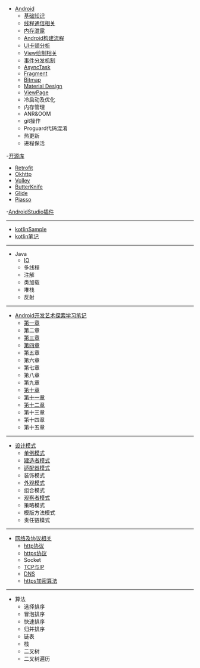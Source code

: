 - [Android](https://github.com/sariel20/StudyNotes/tree/master/Android%E7%9B%B8%E5%85%B3/Android)
  - [基础知识](https://github.com/sariel20/StudyNotes/blob/master/Android%E7%9B%B8%E5%85%B3/Android/%E5%9F%BA%E7%A1%80%E7%9F%A5%E8%AF%86.md)
  - [线程通信相关](https://github.com/sariel20/StudyNotes/blob/master/Android%E7%9B%B8%E5%85%B3/Android/%E7%BA%BF%E7%A8%8B%E9%80%9A%E4%BF%A1%E7%9B%B8%E5%85%B3.md)
  - [内存泄露](https://github.com/sariel20/StudyNotes/blob/master/Android%E7%9B%B8%E5%85%B3/Android/%E5%86%85%E5%AD%98%E6%B3%84%E9%9C%B2.md)
  - [Android构建流程](https://github.com/sariel20/StudyNotes/blob/master/Android%E7%9B%B8%E5%85%B3/Android/Android%E6%9E%84%E5%BB%BA%E6%B5%81%E7%A8%8B.md)
  - [UI卡顿分析](https://github.com/sariel20/StudyNotes/blob/master/Android%E7%9B%B8%E5%85%B3/Android/UI%E5%8D%A1%E9%A1%BF%E5%88%86%E6%9E%90.md)
  - [View绘制相关](https://github.com/sariel20/StudyNotes/blob/master/Android%E7%9B%B8%E5%85%B3/Android/View%E7%BB%98%E5%88%B6.md)
  - [事件分发机制](https://github.com/sariel20/StudyNotes/blob/master/Android%E7%9B%B8%E5%85%B3/Android/%E4%BA%8B%E4%BB%B6%E5%88%86%E5%8F%91%E6%9C%BA%E5%88%B6.md)
  - [AsyncTask](https://github.com/sariel20/StudyNotes/blob/master/Android%E7%9B%B8%E5%85%B3/Android/AsyncTask.md)
  - [Fragment](https://github.com/sariel20/Notes/blob/master/Android%E7%9B%B8%E5%85%B3/Android/Fragment.md)
  - [Bitmap](https://github.com/sariel20/StudyNotes/blob/master/Android%E7%9B%B8%E5%85%B3/Android/Bitmap.md)
  - [Material Design](https://github.com/sariel20/StudyNotes/blob/master/Android%E7%9B%B8%E5%85%B3/Android/MaterialDesign.md)
  - [ViewPage](https://github.com/sariel20/Notes/blob/master/Android%E7%9B%B8%E5%85%B3/Android/ViewPager.md)
  - 冷启动及优化
  - 内存管理
  - ANR&OOM
  - git操作
  - Proguard代码混淆
  - 热更新
  - 进程保活

-[开源库](https://github.com/sariel20/Notes/tree/master/Android%E7%9B%B8%E5%85%B3/Android/%E5%BC%80%E6%BA%90%E5%BA%93)
  - [Retrofit](https://github.com/sariel20/Notes/blob/master/Android%E7%9B%B8%E5%85%B3/Android/%E5%BC%80%E6%BA%90%E5%BA%93/Retrofit.md)
  - [Okhttp](https://github.com/sariel20/Notes/blob/master/Android%E7%9B%B8%E5%85%B3/Android/%E5%BC%80%E6%BA%90%E5%BA%93/OkHttp.md)
  - [Volley](https://github.com/sariel20/Notes/blob/master/Android%E7%9B%B8%E5%85%B3/Android/%E5%BC%80%E6%BA%90%E5%BA%93/Volley.md)
  - [ButterKnife](https://github.com/sariel20/Notes/blob/master/Android%E7%9B%B8%E5%85%B3/Android/%E5%BC%80%E6%BA%90%E5%BA%93/Butterknife.md)
  - [Glide](https://github.com/sariel20/Notes/blob/master/Android%E7%9B%B8%E5%85%B3/Android/%E5%BC%80%E6%BA%90%E5%BA%93/Glide.md)
  - [Piasso](https://github.com/sariel20/Notes/blob/master/Android%E7%9B%B8%E5%85%B3/Android/%E5%BC%80%E6%BA%90%E5%BA%93/Picasso.md)

-[AndroidStudio插件](https://github.com/sariel20/Notes/blob/master/Android%E7%9B%B8%E5%85%B3/AndroidStudio%E6%8F%92%E4%BB%B6)

------
- [kotlinSample](https://github.com/sariel20/KotlinSample)
- [kotlin笔记](https://github.com/sariel20/Notes/blob/master/Kotlin.md)
------
- Java
  - [IO](https://github.com/sariel20/StudyNotes/blob/master/Java/IO.md)
  - 多线程
  - 注解
  - 类加载
  - 堆栈
  - 反射

-----------------------------
- [Android开发艺术探索学习笔记](https://github.com/sariel20/StudyNotes/tree/master/%E5%BC%80%E5%8F%91%E8%89%BA%E6%9C%AF%E6%8E%A2%E7%B4%A2%E5%AD%A6%E4%B9%A0%E7%AC%94%E8%AE%B0)
  - [第一章](https://github.com/sariel20/StudyNotes/blob/master/%E5%BC%80%E5%8F%91%E8%89%BA%E6%9C%AF%E6%8E%A2%E7%B4%A2%E5%AD%A6%E4%B9%A0%E7%AC%94%E8%AE%B0/Chapter1.md)
  - 第二章
  - [第三章](https://github.com/sariel20/StudyNotes/blob/master/%E5%BC%80%E5%8F%91%E8%89%BA%E6%9C%AF%E6%8E%A2%E7%B4%A2%E5%AD%A6%E4%B9%A0%E7%AC%94%E8%AE%B0/Chapter3.md)
  - [第四章](https://github.com/sariel20/StudyNotes/blob/master/%E5%BC%80%E5%8F%91%E8%89%BA%E6%9C%AF%E6%8E%A2%E7%B4%A2%E5%AD%A6%E4%B9%A0%E7%AC%94%E8%AE%B0/Chapter4.md)
  - 第五章
  - 第六章
  - 第七章
  - 第八章
  - 第九章
  - [第十章](https://github.com/sariel20/StudyNotes/blob/master/%E5%BC%80%E5%8F%91%E8%89%BA%E6%9C%AF%E6%8E%A2%E7%B4%A2%E5%AD%A6%E4%B9%A0%E7%AC%94%E8%AE%B0/Chapter10.md)
  - [第十一章](https://github.com/sariel20/StudyNotes/blob/master/%E5%BC%80%E5%8F%91%E8%89%BA%E6%9C%AF%E6%8E%A2%E7%B4%A2%E5%AD%A6%E4%B9%A0%E7%AC%94%E8%AE%B0/Chapter11.md)
  - [第十二章](https://github.com/sariel20/StudyNotes/blob/master/%E5%BC%80%E5%8F%91%E8%89%BA%E6%9C%AF%E6%8E%A2%E7%B4%A2%E5%AD%A6%E4%B9%A0%E7%AC%94%E8%AE%B0/Chapter12.md)
  - 第十三章
  - 第十四章
  - 第十五章

-----
- [设计模式](https://github.com/sariel20/StudyNotes/tree/master/DesignPatterns)
  - [单例模式](https://github.com/sariel20/Notes/blob/master/DesignPatterns/%E5%8D%95%E4%BE%8B%E6%A8%A1%E5%BC%8F.md)
  - [建造者模式](https://github.com/sariel20/Notes/blob/master/DesignPatterns/%E5%BB%BA%E9%80%A0%E8%80%85%E6%A8%A1%E5%BC%8F.md)
  - [适配器模式](https://github.com/sariel20/Notes/blob/master/DesignPatterns/%E9%80%82%E9%85%8D%E5%99%A8%E6%A8%A1%E5%BC%8F.md)
  - 装饰模式
  - [外观模式](https://github.com/sariel20/Notes/blob/master/DesignPatterns/%E5%A4%96%E8%A7%82%E6%A8%A1%E5%BC%8F.md)
  - 组合模式
  - [观察者模式](https://github.com/sariel20/Notes/blob/master/DesignPatterns/%E8%A7%82%E5%AF%9F%E8%80%85%E6%A8%A1%E5%BC%8F.md)
  - 策略模式
  - 模版方法模式
  - 责任链模式

-----
- [网络及协议相关](https://github.com/sariel20/StudyNotes/tree/master/%E7%BD%91%E7%BB%9C%E5%8F%8A%E5%8D%8F%E8%AE%AE%E7%9B%B8%E5%85%B3)
  - [http协议](https://github.com/sariel20/StudyNotes/blob/master/%E7%BD%91%E7%BB%9C%E5%8F%8A%E5%8D%8F%E8%AE%AE%E7%9B%B8%E5%85%B3/HTTP%E5%8D%8F%E8%AE%AE.md)
  - [https协议](https://github.com/sariel20/StudyNotes/blob/master/%E7%BD%91%E7%BB%9C%E5%8F%8A%E5%8D%8F%E8%AE%AE%E7%9B%B8%E5%85%B3/HTTPS%E5%8D%8F%E8%AE%AE.md)
  - Socket
  - [TCP与IP](https://github.com/sariel20/StudyNotes/blob/master/%E7%BD%91%E7%BB%9C%E5%8F%8A%E5%8D%8F%E8%AE%AE%E7%9B%B8%E5%85%B3/TCP%E4%B8%8EIP.md)
  - [DNS](https://github.com/sariel20/StudyNotes/blob/master/%E7%BD%91%E7%BB%9C%E5%8F%8A%E5%8D%8F%E8%AE%AE%E7%9B%B8%E5%85%B3/DNS.md)
  - [https加密算法](https://github.com/sariel20/StudyNotes/blob/master/%E7%BD%91%E7%BB%9C%E5%8F%8A%E5%8D%8F%E8%AE%AE%E7%9B%B8%E5%85%B3/HTTPS%E5%8A%A0%E5%AF%86%E7%AE%97%E6%B3%95.md)

----
- 算法
  - 选择排序
  - 冒泡排序
  - 快速排序
  - 归并排序
  - 链表
  - 栈
  - 二叉树
  - 二叉树遍历

